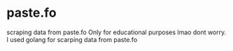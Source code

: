 # paste.fo
scraping data from paste.fo
Only for educational purposes lmao dont worry.
I used golang for scarping data from paste.fo
